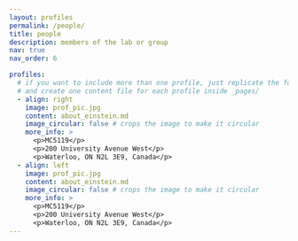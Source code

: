 ```yaml
---
layout: profiles
permalink: /people/
title: people
description: members of the lab or group
nav: true
nav_order: 6

profiles:
  # if you want to include more than one profile, just replicate the following block
  # and create one content file for each profile inside _pages/
  - align: right
    image: prof_pic.jpg
    content: about_einstein.md
    image_circular: false # crops the image to make it circular
    more_info: >
      <p>MC5119</p>
      <p>200 University Avenue West</p>
      <p>Waterloo, ON N2L 3E9, Canada</p>
  - align: left
    image: prof_pic.jpg
    content: about_einstein.md
    image_circular: false # crops the image to make it circular
    more_info: >
      <p>MC5119</p>
      <p>200 University Avenue West</p>
      <p>Waterloo, ON N2L 3E9, Canada</p>
---
```


